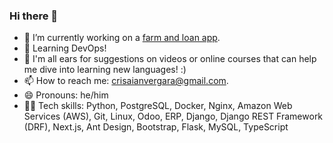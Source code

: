 ### Hi there 👋

- 🔭 I’m currently working on a [farm and loan app](https://app.crisaianvergara.com/).
- 🌱 Learning DevOps!
- 🤔 I'm all ears for suggestions on videos or online courses that can help me dive into learning new languages! :)
- 📫 How to reach me: crisaianvergara@gmail.com.
- 😄 Pronouns: he/him
- 👨‍💻 Tech skills: Python, PostgreSQL, Docker, Nginx, Amazon Web Services (AWS), Git, Linux, Odoo, ERP, Django, Django REST Framework (DRF), Next.js, Ant Design, Bootstrap, Flask, MySQL, TypeScript
